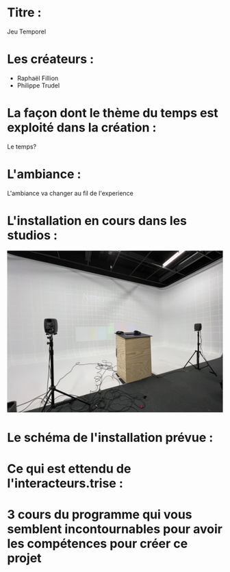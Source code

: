 # Titre :

Jeu Temporel

# Les créateurs :

- Raphaël Fillion
- Philippe Trudel

# La façon dont le thème du temps est exploité dans la création :

Le temps?

# L'ambiance :

L'ambiance va changer au fil de l'experience 

# L'installation en cours dans les studios :

![installation_oeuvre_Jeu_Temporel_1.jpeg](medias_Jeu_Temporel/installation_oeuvre_Jeu_Temporel_1.jpeg)

# Le schéma de l'installation prévue :



# Ce qui est ettendu de l'interacteurs.trise :



# 3 cours du programme qui vous semblent incontournables pour avoir les compétences pour créer ce projet

